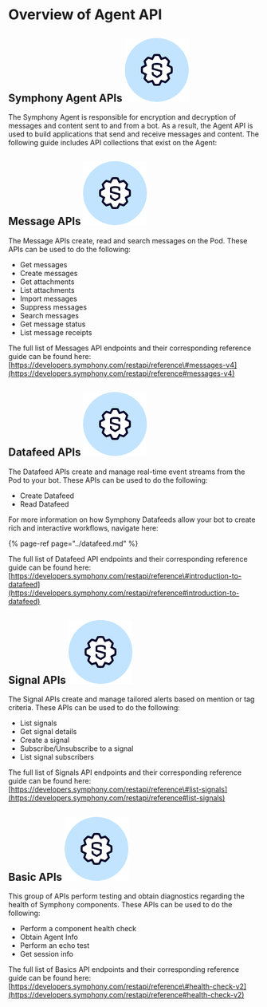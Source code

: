 # Overview of Agent API

## Symphony Agent APIs ![](../../.gitbook/assets/symphony-api.png)

The Symphony Agent is responsible for encryption and decryption of messages and content sent to and from a bot. As a result, the Agent API is used to build applications that send and receive messages and content. The following guide includes API collections that exist on the Agent:

## Message APIs ![](../../.gitbook/assets/symphony-api.png)

The Message APIs create, read and search messages on the Pod. These APIs can be used to do the following:

* Get messages
* Create messages
* Get attachments
* List attachments
* Import messages
* Suppress messages
* Search messages
* Get message status
* List message receipts

The full list of Messages API endpoints and their corresponding reference guide can be found here: [https://developers.symphony.com/restapi/reference\#messages-v4](https://developers.symphony.com/restapi/reference#messages-v4)

## Datafeed APIs ![](../../.gitbook/assets/symphony-api.png)

The Datafeed APIs create and manage real-time event streams from the Pod to your bot. These APIs can be used to do the following:

* Create Datafeed
* Read Datafeed

For more information on how Symphony Datafeeds allow your bot to create rich and interactive workflows, navigate here:

{% page-ref page="../datafeed.md" %}

The full list of Datafeed API endpoints and their corresponding reference guide can be found here: [https://developers.symphony.com/restapi/reference\#introduction-to-datafeed](https://developers.symphony.com/restapi/reference#introduction-to-datafeed)

## Signal APIs ![](../../.gitbook/assets/symphony-api.png)

The Signal APIs create and manage tailored alerts based on mention or tag criteria. These APIs can be used to do the following:

* List signals
* Get signal details
* Create a signal
* Subscribe/Unsubscribe to a signal
* List signal subscribers

The full list of Signals API endpoints and their corresponding reference guide can be found here: [https://developers.symphony.com/restapi/reference\#list-signals](https://developers.symphony.com/restapi/reference#list-signals)

## Basic APIs ![](../../.gitbook/assets/symphony-api.png)

This group of APIs perform testing and obtain diagnostics regarding the health of Symphony components. These APIs can be used to do the following:

* Perform a component health check
* Obtain Agent Info
* Perform an echo test 
* Get session info

The full list of Basics API endpoints and their corresponding reference guide can be found here: [https://developers.symphony.com/restapi/reference\#health-check-v2](https://developers.symphony.com/restapi/reference#health-check-v2)

